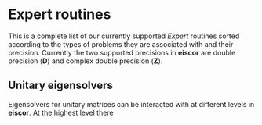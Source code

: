 # Expert routines #
This is a complete list of our currently supported _Expert_ routines sorted according to the types of problems they are associated with and their precision. Currently the two supported precisions in __eiscor__ are double precision (__D__) and complex double precision (__Z__).

## Unitary eigensolvers ##
Eigensolvers for unitary matrices can be interacted with at different levels in __eiscor__. At the highest level there

